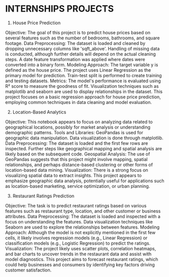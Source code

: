 # INTERNSHIPS PROJECTS

1. House Price Prediction

   
Objective: The goal of this project is to predict house prices based on several features such as the number of bedrooms, bathrooms, and square footage.
Data Preprocessing:
The dataset is loaded and cleaned by dropping unnecessary columns like 'sqft_above'.
Handling of missing data is conducted, although further details will depend on the actual cleaning steps.
A date feature transformation was applied where dates were converted into a binary form.
Modeling Approach:
The target variable y is defined as the house price.
The project uses Linear Regression as the primary model for prediction.
Train-test split is performed to create training and testing datasets.
Metrics:
The model's performance is evaluated using R² score to measure the goodness of fit.
Visualization techniques such as matplotlib and seaborn are used to display relationships in the dataset.
This project focuses on a basic regression approach for house price prediction, employing common techniques in data cleaning and model evaluation.

2. Location-Based Analytics


Objective: This notebook appears to focus on analyzing data related to geographical locations, possibly for market analysis or understanding demographic patterns.
Tools and Libraries:
GeoPandas is used for geographic data manipulation.
Data visualization is done through matplotlib.
Data Preprocessing:
The dataset is loaded and the first few rows are inspected.
Further steps like geographical mapping and spatial analysis are likely based on the subsequent code.
Geospatial Analysis:
The use of GeoPandas suggests that this project might involve mapping, spatial relationships, and perhaps distance-based clustering or other forms of location-based data mining.
Visualization:
There is a strong focus on visualizing spatial data to extract insights.
This project appears to emphasize geographic data analysis, potentially useful for applications such as location-based marketing, service optimization, or urban planning.

3. Restaurant Ratings Prediction


Objective: The task is to predict restaurant ratings based on various features such as restaurant type, location, and other customer or business attributes.
Data Preprocessing:
The dataset is loaded and inspected with a focus on understanding the features.
Data visualization techniques like Seaborn are used to explore the relationships between features.
Modeling Approach:
Although the model is not explicitly mentioned in the first few cells, it likely involves regression models (e.g., Linear Regression) or classification models (e.g., Logistic Regression) to predict the ratings.
Visualization:
The project likely uses scatter plots, correlation heatmaps, and bar charts to uncover trends in the restaurant data and assist with model diagnostics.
This project aims to forecast restaurant ratings, which could help businesses and consumers by identifying key factors driving customer satisfaction.
